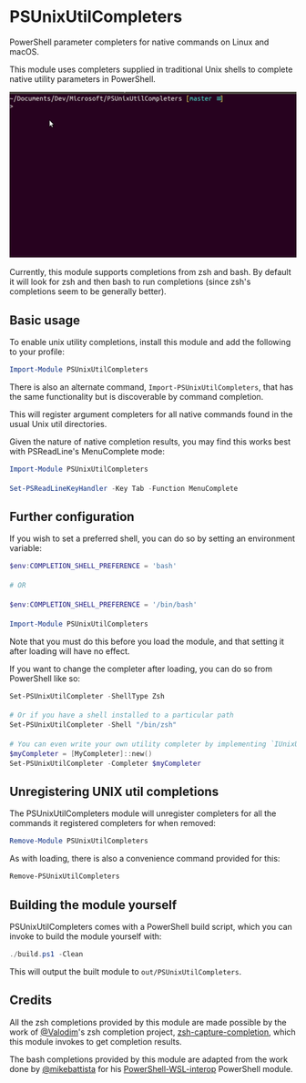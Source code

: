 # PSUnixUtilCompleters

PowerShell parameter completers for native commands on Linux and macOS.

This module uses completers supplied in traditional Unix shells
to complete native utility parameters in PowerShell.

![Completions with apt example](completions.gif)

Currently, this module supports completions from zsh and bash.
By default it will look for zsh and then bash to run completions
(since zsh's completions seem to be generally better).

## Basic usage

To enable unix utility completions,
install this module and add the following to your profile:

```powershell
Import-Module PSUnixUtilCompleters
```

There is also an alternate command, `Import-PSUnixUtilCompleters`,
that has the same functionality but is discoverable by command completion.

This will register argument completers for all native commands
found in the usual Unix util directories.

Given the nature of native completion results,
you may find this works best with PSReadLine's MenuComplete mode:

```powershell
Import-Module PSUnixUtilCompleters

Set-PSReadLineKeyHandler -Key Tab -Function MenuComplete
```

## Further configuration

If you wish to set a preferred shell, you can do so by setting an environment variable:

```powershell
$env:COMPLETION_SHELL_PREFERENCE = 'bash'

# OR

$env:COMPLETION_SHELL_PREFERENCE = '/bin/bash'

Import-Module PSUnixUtilCompleters
```

Note that you must do this before you load the module,
and that setting it after loading will have no effect.

If you want to change the completer after loading,
you can do so from PowerShell like so:

```powershell
Set-PSUnixUtilCompleter -ShellType Zsh

# Or if you have a shell installed to a particular path
Set-PSUnixUtilCompleter -Shell "/bin/zsh"

# You can even write your own utility completer by implementing `IUnixUtilCompleter`
$myCompleter = [MyCompleter]::new()
Set-PSUnixUtilCompleter -Completer $myCompleter
```

## Unregistering UNIX util completions

The PSUnixUtilCompleters module will unregister completers
for all the commands it registered completers for
when removed:

```powershell
Remove-Module PSUnixUtilCompleters
```

As with loading, there is also a convenience command provided for this:

```powershell
Remove-PSUnixUtilCompleters
```

## Building the module yourself

PSUnixUtilCompleters comes with a PowerShell build script,
which you can invoke to build the module yourself with:

```powershell
./build.ps1 -Clean
```

This will output the built module to `out/PSUnixUtilCompleters`.

## Credits

All the zsh completions provided by this module are made possible
by the work of [@Valodim](https://github.com/Valodim)'s zsh completion project,
[zsh-capture-completion](https://github.com/Valodim/zsh-capture-completion),
which this module invokes to get completion results.

The bash completions provided by this module are adapted from the work
done by [@mikebattista](https://github.com/mikebattista) for his
[PowerShell-WSL-interop](https://github.com/mikebattista/PowerShell-WSL-Interop) PowerShell module.
